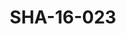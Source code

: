 ---
pid: SHA-16-023
title: SHA-16-023
language: ar
collection: شرحبيل احمد
original_label: 
rights: شرحبيل احمد
location_of_original: شرحبيل احمد
photographer_or_studio: 
scanned_from: photograph 9 by 13.7
_date: '1972'
location: مصر، القاهرة، ميدان التحرير
description: شرحبيل احمد وسيد احمد وافر كاثو
additional_notes: 
permission_display: 'yes'
on_server: 'no'
on_website: 'no'
permalink: "/archive/ar/sha-16-023.html"
layout: photo-page
---
